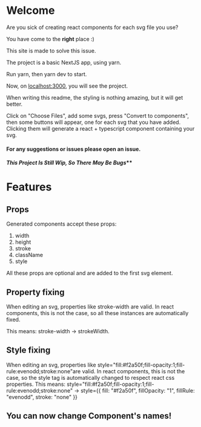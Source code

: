 # Welcome

Are you sick of creating react components for each svg file you use?

You have come to the **right** place :)

This site is made to solve this issue.

The project is a basic NextJS app, using yarn.

Run yarn, then yarn dev to start.

Now, on [localhost:3000](localhost:3000 "localhost:3000"), you will see the project.

When writing this readme, the styling is nothing amazing, but it will get better.

Click on "Choose Files", add some svgs, press "Convert to components", then some buttons will appear, one for each svg that you have added. Clicking them will generate a react + typescript component containing your svg.

#### For any suggestions or issues please open an issue.
#### *This Project Is Still Wip, So There May Be Bugs***

# Features

## Props
Generated components accept these props: 
1. width
2. height
3. stroke
4. className
5. style

All these props are optional and are added to the first svg element.

## Property fixing
When editing an svg, properties like stroke-width are valid. In react components, this is not the case, so all these instances are automatically fixed.

This means: stroke-width -> strokeWidth.

## Style fixing
When editing an svg, properties like 
style="fill:#f2a50f;fill-opacity:1;fill-rule:evenodd;stroke:none"are valid. In react components, this is not the case, so the style tag is automatically changed to respect react css properties.
This means: style="fill:#f2a50f;fill-opacity:1;fill-rule:evenodd;stroke:none" -> 
style={{ fill: "#f2a50f", fillOpacity: "1", fillRule: "evenodd", stroke: "none" }}

## You can now change Component's names!
